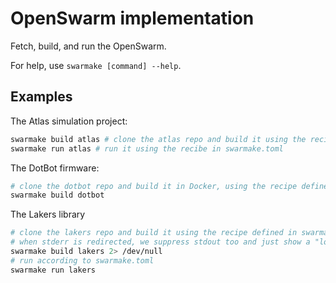 # OpenSwarm implementation

Fetch, build, and run the OpenSwarm.

For help, use `swarmake [command] --help`.

## Examples
The Atlas simulation project:
```bash
swarmake build atlas # clone the atlas repo and build it using the recipe defined in swarmake.toml
swarmake run atlas # run it using the recibe in swarmake.toml
```

The DotBot firmware:
```bash
# clone the dotbot repo and build it in Docker, using the recipe defined in swarmake.toml
swarmake build dotbot
```

The Lakers library
```bash
# clone the lakers repo and build it using the recipe defined in swarmake.toml
# when stderr is redirected, we suppress stdout too and just show a "loading" line
swarmake build lakers 2> /dev/null
# run according to swarmake.toml
swarmake run lakers
```
